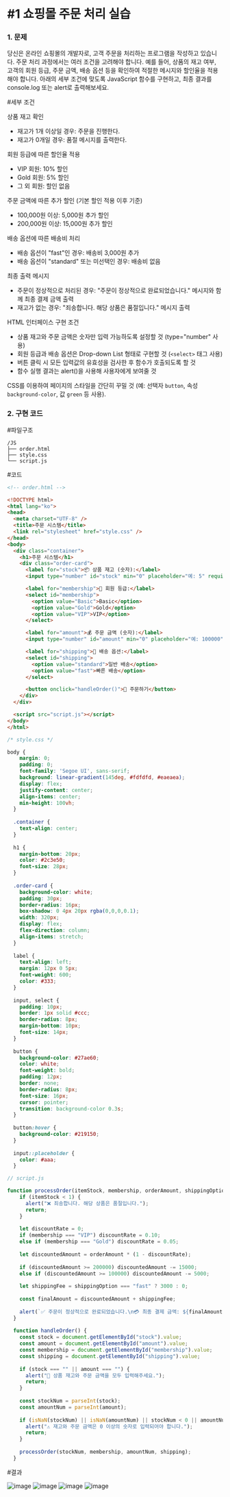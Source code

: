 # #1 쇼핑몰 주문 처리 실습

### 1. 문제

당신은 온라인 쇼핑몰의 개발자로, 고객 주문을 처리하는 프로그램을 작성하고 있습니다. 주문 처리 과정에서는 여러 조건을 고려해야 합니다. 예를 들어, 상품의 재고 여부, 고객의 회원 등급, 주문 금액, 배송 옵션 등을 확인하여 적절한 메시지와 할인율을 적용해야 합니다. 아래의 세부 조건에 맞도록 JavaScript 함수를 구현하고, 최종 결과를 console.log 또는 alert로 출력해보세요.

#세부 조건

상품 재고 확인
- 재고가 1개 이상일 경우: 주문을 진행한다.
- 재고가 0개일 경우: 품절 메시지를 출력한다.

회원 등급에 따른 할인율 적용
- VIP 회원: 10% 할인
- Gold 회원: 5% 할인
- 그 외 회원: 할인 없음

주문 금액에 따른 추가 할인 (기본 할인 적용 이후 기준)
- 100,000원 이상: 5,000원 추가 할인
- 200,000원 이상: 15,000원 추가 할인

배송 옵션에 따른 배송비 처리
- 배송 옵션이 "fast"인 경우: 배송비 3,000원 추가
- 배송 옵션이 "standard" 또는 미선택인 경우: 배송비 없음

최종 출력 메시지
- 주문이 정상적으로 처리된 경우: "주문이 정상적으로 완료되었습니다." 메시지와 함께 최종 결제 금액 출력
- 재고가 없는 경우: "죄송합니다. 해당 상품은 품절입니다." 메시지 출력

HTML 인터페이스 구현 조건
- 상품 재고와 주문 금액은 숫자만 입력 가능하도록 설정할 것 (type="number" 사용)
- 회원 등급과 배송 옵션은 Drop-down List 형태로 구현할 것 (`<select>` 태그 사용)
- 버튼 클릭 시 모든 입력값의 유효성을 검사한 후 함수가 호출되도록 할 것
- 함수 실행 결과는 alert()을 사용해 사용자에게 보여줄 것

CSS를 이용하여 페이지의 스타일을 간단히 꾸밀 것 (예: 선택자 `button`, 속성 `background-color`, 값 `green` 등 사용).

### 2. 구현 코드

#파일구조

```plain text
/JS
├── order.html
├── style.css
└── script.js
```

#코드

```html
<!-- order.html -->

<!DOCTYPE html>
<html lang="ko">
<head>
  <meta charset="UTF-8" />
  <title>주문 시스템</title>
  <link rel="stylesheet" href="style.css" />
</head>
<body>
  <div class="container">
    <h1>주문 시스템</h1>
    <div class="order-card">
      <label for="stock">📦 상품 재고 (숫자):</label>
      <input type="number" id="stock" min="0" placeholder="예: 5" required />

      <label for="membership">👤 회원 등급:</label>
      <select id="membership">
        <option value="Basic">Basic</option>
        <option value="Gold">Gold</option>
        <option value="VIP">VIP</option>
      </select>

      <label for="amount">💰 주문 금액 (숫자):</label>
      <input type="number" id="amount" min="0" placeholder="예: 100000" required />

      <label for="shipping">🚚 배송 옵션:</label>
      <select id="shipping">
        <option value="standard">일반 배송</option>
        <option value="fast">빠른 배송</option>
      </select>

      <button onclick="handleOrder()">📝 주문하기</button>
    </div>
  </div>

  <script src="script.js"></script>
</body>
</html>
```

```css
/* style.css */

body {
    margin: 0;
    padding: 0;
    font-family: 'Segoe UI', sans-serif;
    background: linear-gradient(145deg, #fdfdfd, #eaeaea);
    display: flex;
    justify-content: center;
    align-items: center;
    min-height: 100vh;
  }
  
  .container {
    text-align: center;
  }
  
  h1 {
    margin-bottom: 20px;
    color: #2c3e50;
    font-size: 28px;
  }
  
  .order-card {
    background-color: white;
    padding: 30px;
    border-radius: 16px;
    box-shadow: 0 4px 20px rgba(0,0,0,0.1);
    width: 320px;
    display: flex;
    flex-direction: column;
    align-items: stretch;
  }
  
  label {
    text-align: left;
    margin: 12px 0 5px;
    font-weight: 600;
    color: #333;
  }
  
  input, select {
    padding: 10px;
    border: 1px solid #ccc;
    border-radius: 8px;
    margin-bottom: 10px;
    font-size: 14px;
  }
  
  button {
    background-color: #27ae60;
    color: white;
    font-weight: bold;
    padding: 12px;
    border: none;
    border-radius: 8px;
    font-size: 16px;
    cursor: pointer;
    transition: background-color 0.3s;
  }
  
  button:hover {
    background-color: #219150;
  }
  
  input::placeholder {
    color: #aaa;
  }
```
```js
// script.js

function processOrder(itemStock, membership, orderAmount, shippingOption) {
    if (itemStock < 1) {
      alert("❌ 죄송합니다. 해당 상품은 품절입니다.");
      return;
    }
  
    let discountRate = 0;
    if (membership === "VIP") discountRate = 0.10;
    else if (membership === "Gold") discountRate = 0.05;
  
    let discountedAmount = orderAmount * (1 - discountRate);
  
    if (discountedAmount >= 200000) discountedAmount -= 15000;
    else if (discountedAmount >= 100000) discountedAmount -= 5000;
  
    let shippingFee = shippingOption === "fast" ? 3000 : 0;
  
    const finalAmount = discountedAmount + shippingFee;
  
    alert(`✅ 주문이 정상적으로 완료되었습니다.\n💳 최종 결제 금액: ${finalAmount.toLocaleString("ko-KR")}원`);
  }
  
  function handleOrder() {
    const stock = document.getElementById("stock").value;
    const amount = document.getElementById("amount").value;
    const membership = document.getElementById("membership").value;
    const shipping = document.getElementById("shipping").value;
  
    if (stock === "" || amount === "") {
      alert("📌 상품 재고와 주문 금액을 모두 입력해주세요.");
      return;
    }
  
    const stockNum = parseInt(stock);
    const amountNum = parseInt(amount);
  
    if (isNaN(stockNum) || isNaN(amountNum) || stockNum < 0 || amountNum < 0) {
      alert("⚠️ 재고와 주문 금액은 0 이상의 숫자로 입력되어야 합니다.");
      return;
    }
  
    processOrder(stockNum, membership, amountNum, shipping);
  }
```

#결과

![image](https://github.com/user-attachments/assets/145ea5af-1ae6-4cc6-b8bf-3415d9d3fb06)
![image](https://github.com/user-attachments/assets/f2087716-da4d-4af9-b44d-8699d056b21d)
![image](https://github.com/user-attachments/assets/1bd26353-8111-445f-92bd-467e8a236d2a)
![image](https://github.com/user-attachments/assets/1e061c66-52f2-4b0b-a4e1-0d310944c85d)

#

